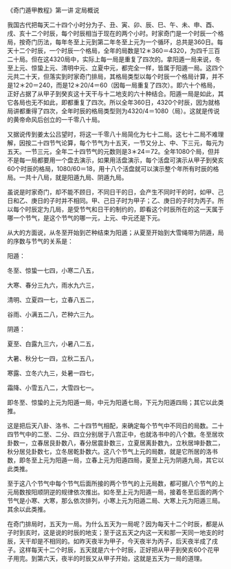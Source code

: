 《奇门遁甲教程》第一讲 定局概说

我国古代把每天二十四个小时分为子、丑、寅、卯、辰、巳、午、未、申、酉、戌、亥十二个时辰，每个时辰相当于现在的两个小时。时家奇门是一个时辰一个格局，按奇门历法，每年冬至上元到第二年冬至上元为一个循环，总共是360日。每天十二个时辰，一个时辰一个格局，全年的局数是12＊360＝4320，为四千三百二十局。但在这4320局中，实际上每一局是重复了四次的。拿阳遁一局来说，冬至上元、惊蛰上元、清明中元、立夏中元，都完全一样，皆属于阳遁一局。这四个元共二十天，但落实到时家奇门排局，其格局类型以每个时辰一个格局计算，并不是12＊20＝240，而是12＊20/4＝60（因每一局重复了四次）。即六十个格局，正好占据了从甲子到癸亥这十天干与十二地支的六十种结合。阳遁一局是如此，其它各局也无不如此，即都重复了四次。所以全年360日，4320个时辰，因为就格局讲都重得了四次，全年时辰的格局类型则为4320/4＝1080（局）。这就是传说的黄帝命风后创立的一千零八十局。

又据说传到姜太公吕望时，将这一千零八十局简化为七十二局。这七十二局不难理解，因按二十四节气论算，每个节气为十五天，一节又分上、中、下三元，每元为五天。一节三元，全年二十四节气的元数则是3＊24＝72。全年1080个局，但并不是每一局都要用一个盘去演示，如果用活盘演示，每个活盘可演示从甲子到癸亥60个时辰的格局，1080/60＝18，用十八个活盘就可以演示整个年所有时辰的格局。一共十八局，就是阳遁九局、阴遁九局。

虽说是时家奇门，却不能不顾日，不同日干的日，会产生不同时干的时，如甲、己日和乙、庚日的子时并不相同。甲、己日子时为甲子；乙、庚日的子时为丙子。所以每个时辰定为几局，是受节气和日干的制约的，即看这个时辰所在的这一天属于哪一个节气，是这个节气的哪一元，上元、中元还是下元。

从大的方面说，从冬至开始到芒种结束为阳遁；从夏至开始到大雪绳带为阴遁，局的序数与节气的关系是：

阳遁：

冬至、惊蛰一七四，小寒二八五，

大寒、春分三九六，雨水九六三，

清明、立夏四一七，立春八五二，

谷雨、小满五二八，芒种六三九。

阴遁：

夏至、白露九三六，小暑八二五，

大暑、秋分七一四，立秋二五八，

寒露、立冬六九三，处暑一四七，

霜降、小雪五八二，大雪四七一。

即冬至、惊蛰的上元为阳遁一局，中元为阳遁七局，下元为阳遁四局；其它以此类推。

这是把后天八卦、洛书、二十四节气相配，来确定每个节气中不同日的局数。二十四节气中的二至、二分、四立分别居于八宫正中，也就洛书中的八个数。冬至居坎卦数一，立春居艮卦数八，春分居震卦数三，立夏居离卦数九，立秋居坤卦数二，秋分居兑卦数七，立冬居乾卦数六。这八个节气上元的局数，就是它所居的洛书数，即冬至上元为阳遁一局，立春上元为阳遁四局，夏至上元为阴遁九局，其它以此类推。

至于这八个节气中每个节气后面所接的两个节气的上元局数，都可据八个节气的上元局数按阳顺阴逆的规律依次推出。如冬至上元为阳遁一局，接着冬至后面的两个节气是小寒、大寒，那么依次排列，小寒上元为阳遁二局、大寒上元为阳遁三局。其余以此类推。

在奇门排局时，五天为一局。为什么五天为一局呢？因为每天十二个时辰，都是从子时到亥时，这是说的时辰的地支；至于这五天之内这一天和那一天同一地支的时辰，天干却是不相同的。如昨天夜半为甲子，今天夜半为丙子，后天夜半成了戌子。这样每天十二个时辰，五天就是六十个时辰，正好把从甲子到癸亥60个花甲子用完。到第六天，夜半的时辰又从甲子开始，这就是五天为一局的道理。

